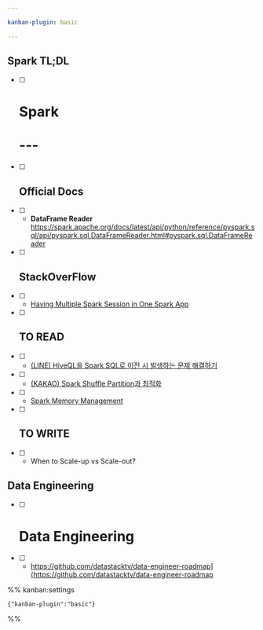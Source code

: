```yaml
---

kanban-plugin: basic

---
```


## Spark TL;DL

- [ ] # Spark<br><br>---
- [ ] ## Official Docs
- [ ] - **DataFrame Reader** https://spark.apache.org/docs/latest/api/python/reference/pyspark.sql/api/pyspark.sql.DataFrameReader.html#pyspark.sql.DataFrameReader
- [ ] ## StackOverFlow
- [ ] - [Having Multiple Spark Session in One Spark App](https://stackoverflow.com/questions/41491972/how-can-i-tear-down-a-sparksession-and-create-a-new-one-within-one-application)
- [ ] ## TO READ
- [ ] - [(LINE) HiveQL을 Spark SQL로 이전 시 발생하는 문제 해결하기](https://engineering.linecorp.com/ko/blog/from-hiveql-to-sparksql-troubleshooting)
- [ ] - [(KAKAO) Spark Shuffle Partition과 최적화](https://tech.kakao.com/2021/10/08/spark-shuffle-partition)
- [ ] - [Spark Memory Management](https://www.tutorialdocs.com/article/spark-memory-management.html)
- [ ] ## TO WRITE
- [ ] - When to Scale-up vs Scale-out?


## Data Engineering

- [ ] # Data Engineering
- [ ] - https://github.com/datastacktv/data-engineer-roadmap](https://github.com/datastacktv/data-engineer-roadmap




%% kanban:settings
```
{"kanban-plugin":"basic"}
```
%%